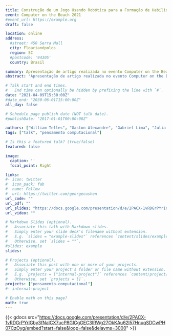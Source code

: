 ```yaml
---
title: Construção de um Jogo Usando Robótica para a Formação de Habilidades de Programação em Crianças
event: Computer on the Beach 2021
#event_url: https://example.org
draft: false

location: online 
address:
  #street: 450 Serra Mall
  city: Floarianópolos
  region: SC
  #postcode: '94305'
  country: Brasil

summary: Apresentação de artigo realizada no evento Computer on the Beach 2021
abstract: "Apresentação de artigo realizada no evento Computer on the Beach 2021 referente ao artigo Construção de um Jogo Usando Robótica para a Formação de Habilidades de Programação em Crianças."

# Talk start and end times.
#   End time can optionally be hidden by prefixing the line with `#`.
date: "2021-04-09T15:30:00Z"
#date_end: "2030-06-01T15:00:00Z"
all_day: false

# Schedule page publish date (NOT talk date).
#publishDate: "2017-01-01T00:00:00Z"

authors: ["William Telles", "Gaston Alexandre", "Gabriel Lima", "Julia Yasmin", admin]
tags: ["talk", "pensamento computacional"]

# Is this a featured talk? (true/false)
featured: false

image:
  caption: ''
  focal_point: Right

links:
#- icon: twitter
#  icon_pack: fab
#  name: Follow
#  url: https://twitter.com/georgecushen
url_code: ""
url_pdf: ""
url_slides: "https://docs.google.com/presentation/d/e/2PACX-1vRDGrPYrIGby3fNaICX7ucP8GICgGEC3IRWg27OkKAu62l57HnuqSDCwPH07CzOyg/embed?start=false&loop=false&delayms=3000"
url_video: ""

# Markdown Slides (optional).
#   Associate this talk with Markdown slides.
#   Simply enter your slide deck's filename without extension.
#   E.g. `slides = "example-slides"` references `content/slides/example-slides.md`.
#   Otherwise, set `slides = ""`.
#slides: example
slides: 

# Projects (optional).
#   Associate this post with one or more of your projects.
#   Simply enter your project's folder or file name without extension.
#   E.g. `projects = ["internal-project"]` references `content/project/deep-learning/index.md`.
#   Otherwise, set `projects = []`.
projects: ["pensamento-computacional"]
#- internal-project

# Enable math on this page?
math: true
---
```



{{< gdocs src="https://docs.google.com/presentation/d/e/2PACX-1vRDGrPYrIGby3fNaICX7ucP8GICgGEC3IRWg27OkKAu62l57HnuqSDCwPH07CzOyg/embed?start=false&loop=false&delayms=3000" >}}
